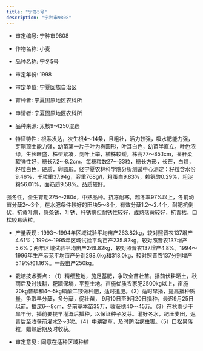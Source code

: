 ```yaml
---
title: "宁冬5号"
description: "宁种审9808"
---
```

* 审定编号:  宁种审9808

*  作物名称:  小麦

*  品种名称:  宁冬5号

*  审定年份:  1998

*  审定单位:  宁夏回族自治区

* 育种者:  宁夏固原地区农科所

*  申请者:  宁夏固原地区农科所

*  品种来源:  太核9-4250混选

*  特征特性 : 
根系发达，次生根4～14条，且粗壮，活力较强，吸水肥能力强，芽鞘顶土能力强，幼苗第一片子叶为椭圆形，叶耳白色，幼苗半直立，叶色浓绿，生长旺盛，株型紧凑，剑叶上举，植株较矮，株高77～85.1cm，茎秆柔软弹性好，穗长7.2～8.2cm，每穗粒数27～33粒，穗长方形，长芒，白颖，籽粒白色，硬质，卵圆形。经宁夏农林科学院分析测试中心测定：籽粒含水份9.46%，千粒重37.94g，容重768g/l，粗蛋白9.83%，赖氨酸0.29%，粗淀粉56.01%，面筋质9.58%。品质较好。
强冬性，全生育期275～280d，中熟品种。抗冻耐寒，越冬率97%以上，冬前幼苗分蘖2～3个，在水肥条件较好的田块5～8个，有效分蘖1.2～2.4个，耐肥抗倒伏，抗黄叶病，感条锈、叶锈、秆锈病但耐锈性较好，成熟落黄较好，抗青枯，口松较易落粒。
 
*  产量表现 : 
1993～1994年区域试验平均亩产263.82kg，较对照晋农137增产4.61%；1994～1995年区域试验平均亩产235.82kg，较对照晋农137增产5.6%；两年区域试验平均亩产249.82kg，较对照晋农137增产4.8%。1994～1996年生产示范平均亩产分别298.0kg和318.0kg，较对照晋农137分别增产5.19%和1.16%。一般亩产250kg。

*  栽培技术要点 : 
（1）精细整地，施足基肥，争取全苗壮苗。播前伏耕晒土，秋雨后及时浅耕，耙耱保墒，平整土地。亩施优质农家肥2500kg以上，亩施20kg普磷和4～5kg磷酸二铵做种肥，适时追肥。（2）适时早播，提高播种质量，争取早分蘖，多分蘖，促壮苗， 9月10日至9月20日播种，最迟9月25日以前。播深6～8cm，冬前基本苗35万，收获穗40～45万。（3）在秋雨少干旱年份，播前要提早灌溉后播种，以保证种子发芽。灌好冬水，耙压麦田，返青后至收获前灌水2～3次。（4）中耕锄草，及时防治病虫害。（5）口松易落粒，蜡熟后期及时收获。

*  审定意见 : 
同意在适种区域种植
